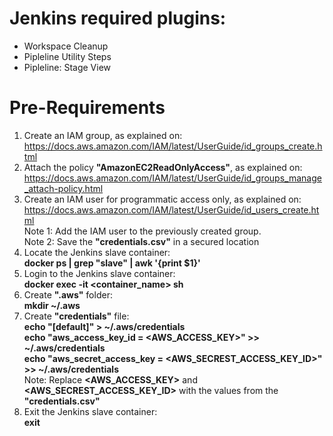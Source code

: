 # Jenkins required plugins:
* Workspace Cleanup
* Pipleline Utility Steps
* Pipleline: Stage View

# Pre-Requirements
1. Create an IAM group, as explained on:  
 https://docs.aws.amazon.com/IAM/latest/UserGuide/id_groups_create.html
2. Attach the policy **"AmazonEC2ReadOnlyAccess"**, as explained on:  
  https://docs.aws.amazon.com/IAM/latest/UserGuide/id_groups_manage_attach-policy.html
3. Create an IAM user for programmatic access only, as explained on:  
  https://docs.aws.amazon.com/IAM/latest/UserGuide/id_users_create.html  
  Note 1: Add the IAM user to the previously created group.  
  Note 2: Save the **"credentials.csv"** in a secured location
4. Locate the Jenkins slave container:  
  **docker ps | grep "slave" | awk '{print $1}'**
5. Login to the Jenkins slave container:  
  **docker exec -it <container_name> sh**
6. Create **".aws"** folder:  
  **mkdir ~/.aws**
7. Create **"credentials"** file:  
  **echo "[default]" > ~/.aws/credentials**  
  **echo "aws_access_key_id = <AWS_ACCESS_KEY>" >> ~/.aws/credentials**  
  **echo "aws_secret_access_key = <AWS_SECREST_ACCESS_KEY_ID>" >> ~/.aws/credentials**  
  Note: Replace **<AWS_ACCESS_KEY>** and **<AWS_SECREST_ACCESS_KEY_ID>** with the values from the **"credentials.csv"**
8. Exit the Jenkins slave container:  
  **exit**
